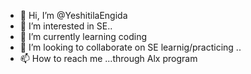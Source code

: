 - 👋 Hi, I’m @YeshitilaEngida
- 👀 I’m interested in SE..
- 🌱 I’m currently learning coding 
- 💞️ I’m looking to collaborate on SE learnig/practicing ..
- 📫 How to reach me ...through Alx program

<!---
YeshitilaEngida/YeshitilaEngida is a ✨ special ✨ repository because its `README.md` (this file) appears on your GitHub profile.
You can click the Preview link to take a look at your changes.
--->
